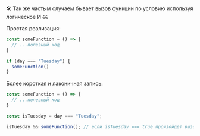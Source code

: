 🛠 Так же частым случаем бывает вызов функции по условию используя логическое И `&&`

Простая реализация:

```js
const someFunction = () => {
  // ...полезный код
}

if (day === "Tuesday") {
  someFunction()
}
```

Более короткая и лаконичная запись:

```js
const someFunction = () => {
  // ...полезный код
}

const isTuesday = day === "Tuesday";

isTuesday && someFunction(); // если isTuesday === true произойдет вызов функции справа от &&
```
